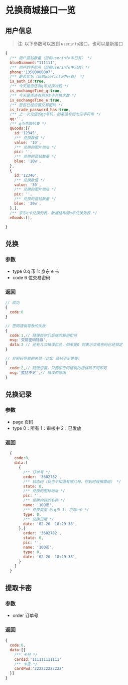 # 兑换商城接口一览

## 用户信息

> 注: 以下参数可以放到 `userinfo`接口，也可以是新接口

```js
{
  /** 用户蓝钻数量（目前userinfo中已有） */
  blueDiamond:"111111",
  /** 用户的手机号（目前userinfo中已有）*/
  phone:'13500000007',
  /** 是否实名（目前userinfo中已有） */
  is_auth_id:true,
  /** 今天是否还有q币兑换次数 */
  is_exchangeTime_q:true,
  /** 今天是否还有京东E卡兑换次数 */
  is_exchangeTime_e:true,
  /** 是否已经设置交易密码 */
  is_trade_password_has:true,
  /** 上一次充值的qq号码，如果没有则为空字符串 */
  qq:'',
  /** q币兑换列表 */
  qGoods:[{
    id:'12345',
    /** 兑换数值 */
    value: '10',
    /** 兑换的图片地址 */
    pic: '',
    /** 兑换的蓝钻数量 */
    blue: '10w',
  },
  {
    id:'12346',
    /** 兑换数值 */
    value: '30',
    /** 兑换的图片地址 */
    pic: '',
    /** 兑换的蓝钻数量 */
    blue: '30w',
  },],
  /** 京东e卡兑换列表，数据结构同q币兑换列表 */
  eGoods:[],

}

```

## 兑换

### 参数

- type 0:q 币 1: 京东 e 卡
- code 6 位交易密码

### 返回

```js
// 成功
{
  code:0
}

// 密码错误导致的失败
{
  code:1,// 随便按你们后端的规则即可
  msg:'交易密码错误',
  data:3 // 还有几次错误机会，如果是0 则表示交易密码已经锁定
}

// 非密码导致的失败（比如 蓝钻不足等等）
{
  code:2,// 随便设置，只要和密码错误的错误码不同即可
  msg:'蓝钻不足',// 错误的原因
}
```

## 兑换记录

### 参数

- page 页码
- type 0：所有 1：审核中 2：已发放

### 返回

```js
  {
    code:0,
    data:[
      {
        /** 订单号 */
        order: '3602782',
        /** 状态码（我也不知道有哪几种，你到时候按需给） */
        state: 0,
        /** 兑换的图标地址 */
        pic: '',
        /** 兑换内容的名称 */
        name: '10Q币',
        /** 兑换类型 0:q币 1: 京东e卡 */
        type: 0,
        /** 兑换日期 */
        date: '02-26  18:29:38',
      },{
        order: '3602782',
        state: 0,
        pic: '',
        name: '10Q币',
        type: 0,
        date: '02-26  18:29:38',
      }
    ]
  }
```

## 提取卡密

### 参数

- order 订单号

### 返回

```js
{
  code:0,
  data:[{
    /** 卡号 */
    cardId:'111111111111'
    /** 卡密 */
    cardPwd:'222222222222'
  }]
}
```
